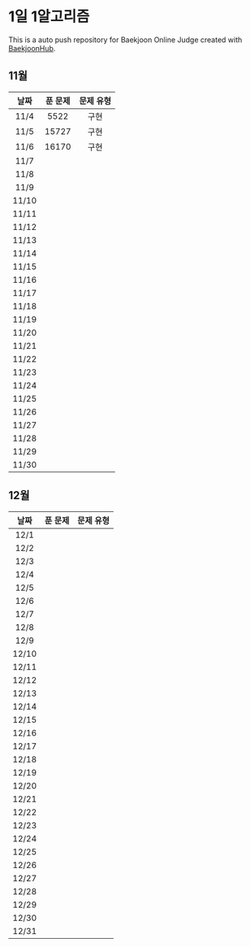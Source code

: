 # 1일 1알고리즘
This is a auto push repository for Baekjoon Online Judge created with [BaekjoonHub](https://github.com/BaekjoonHub/BaekjoonHub).

## 11월

| 날짜  | 푼 문제 | 문제 유형 |
| :--:  | :----: | :-----------: |
| 11/4  |  5522       |       구현        |
| 11/5  | 15727        |     구현          |
| 11/6  |16170|구현 |
| 11/7  |        |               |
| 11/8  |        |               |
| 11/9  |        |               |
| 11/10 |        |               |
| 11/11 |        |               |
| 11/12 |        |               |
| 11/13 |        |               |
| 11/14 |        |               |
| 11/15 |        |               |
| 11/16 |        |               |
| 11/17 |        |               |
| 11/18 |        |               |
| 11/19 |        |               |
| 11/20 |        |               |
| 11/21 |        |               |
| 11/22 |        |               |
| 11/23 |        |               |
| 11/24 |        |               |
| 11/25 |        |               |
| 11/26 |        |               |
| 11/27 |        |               |
| 11/28 |        |               |
| 11/29 |        |               |
| 11/30 |        |               |

## 12월

| 날짜  | 푼 문제 | 문제 유형 |
| :--:  | :----: | :-----------: |
| 12/1  |        |               |
| 12/2  |        |               |
| 12/3  |        |               |
| 12/4  |        |               |
| 12/5  |        |               |
| 12/6  |        |               |
| 12/7  |        |               |
| 12/8  |        |               |
| 12/9  |        |               |
| 12/10 |        |               |
| 12/11 |        |               |
| 12/12 |        |               |
| 12/13 |        |               |
| 12/14 |        |               |
| 12/15 |        |               |
| 12/16 |        |               |
| 12/17 |        |               |
| 12/18 |        |               |
| 12/19 |        |               |
| 12/20 |        |               |
| 12/21 |        |               |
| 12/22 |        |               |
| 12/23 |        |               |
| 12/24 |        |               |
| 12/25 |        |               |
| 12/26 |        |               |
| 12/27 |        |               |
| 12/28 |        |               |
| 12/29 |        |               |
| 12/30 |        |               |
| 12/31 |        |               |
